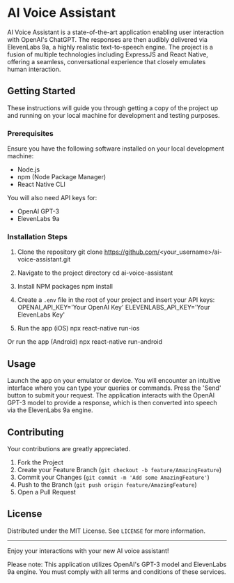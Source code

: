 # AI Voice Assistant

AI Voice Assistant is a state-of-the-art application enabling user interaction with OpenAI's ChatGPT. The responses are then audibly delivered via ElevenLabs 9a, a highly realistic text-to-speech engine. The project is a fusion of multiple technologies including ExpressJS and React Native, offering a seamless, conversational experience that closely emulates human interaction.

## Getting Started

These instructions will guide you through getting a copy of the project up and running on your local machine for development and testing purposes.

### Prerequisites

Ensure you have the following software installed on your local development machine:

- Node.js
- npm (Node Package Manager)
- React Native CLI

You will also need API keys for:

- OpenAI GPT-3
- ElevenLabs 9a 

### Installation Steps

1. Clone the repository
  git clone https://github.com/<your_username>/ai-voice-assistant.git

2. Navigate to the project directory
  cd ai-voice-assistant

3. Install NPM packages
   npm install

4. Create a `.env` file in the root of your project and insert your API keys:
  OPENAI_API_KEY='Your OpenAI Key'
  ELEVENLABS_API_KEY='Your ElevenLabs Key'


5. Run the app (iOS)
  npx react-native run-ios


Or run the app (Android)
  npx react-native run-android


## Usage

Launch the app on your emulator or device. You will encounter an intuitive interface where you can type your queries or commands. Press the 'Send' button to submit your request. The application interacts with the OpenAI GPT-3 model to provide a response, which is then converted into speech via the ElevenLabs 9a engine.

## Contributing

Your contributions are greatly appreciated. 

1. Fork the Project
2. Create your Feature Branch (`git checkout -b feature/AmazingFeature`)
3. Commit your Changes (`git commit -m 'Add some AmazingFeature'`)
4. Push to the Branch (`git push origin feature/AmazingFeature`)
5. Open a Pull Request

## License

Distributed under the MIT License. See `LICENSE` for more information.

---

Enjoy your interactions with your new AI voice assistant!

Please note: This application utilizes OpenAI's GPT-3 model and ElevenLabs 9a engine. You must comply with all terms and conditions of these services.
